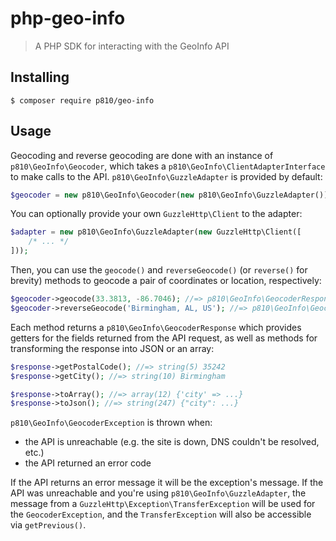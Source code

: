 # php-geo-info
> A PHP SDK for interacting with the GeoInfo API

## Installing
```
$ composer require p810/geo-info
```

## Usage
Geocoding and reverse geocoding are done with an instance of `p810\GeoInfo\Geocoder`, which takes a `p810\GeoInfo\ClientAdapterInterface` to make calls to the API. `p810\GeoInfo\GuzzleAdapter` is provided by default:

```php
$geocoder = new p810\GeoInfo\Geocoder(new p810\GeoInfo\GuzzleAdapter());
```

You can optionally provide your own `GuzzleHttp\Client` to the adapter:

```php
$adapter = new p810\GeoInfo\GuzzleAdapter(new GuzzleHttp\Client([
    /* ... */
]));
```

Then, you can use the `geocode()` and `reverseGeocode()` (or `reverse()` for brevity) methods to geocode a pair of coordinates or location, respectively:

```php
$geocoder->geocode(33.3813, -86.7046); //=> p810\GeoInfo\GeocoderResponse#1
$geocoder->reverseGeocode('Birmingham, AL, US'); //=> p810\GeoInfo\GeocoderResponse#2
```

Each method returns a `p810\GeoInfo\GeocoderResponse` which provides getters for the fields returned from the API request, as well as methods for transforming the response into JSON or an array:

```php
$response->getPostalCode(); //=> string(5) 35242
$response->getCity(); //=> string(10) Birmingham

$response->toArray(); //=> array(12) {'city' => ...}
$response->toJson(); //=> string(247) {"city": ...}
```

`p810\GeoInfo\GeocoderException` is thrown when:

- the API is unreachable (e.g. the site is down, DNS couldn't be resolved, etc.)
- the API returned an error code

If the API returns an error message it will be the exception's message. If the API was unreachable and you're using `p810\GeoInfo\GuzzleAdapter`, the message from a `GuzzleHttp\Exception\TransferException` will be used for the `GeocoderException`, and the `TransferException` will also be accessible via `getPrevious()`.
